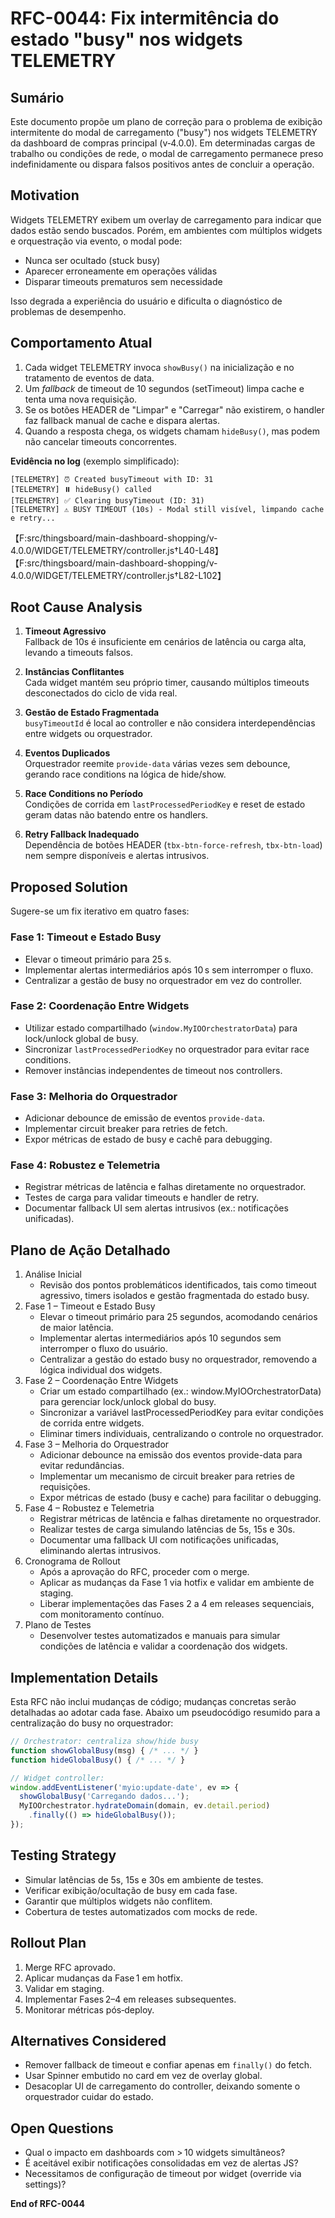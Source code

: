 # RFC-0044: Fix intermitência do estado "busy" nos widgets TELEMETRY

## Sumário

Este documento propõe um plano de correção para o problema de exibição intermitente do modal de carregamento ("busy") nos widgets TELEMETRY da dashboard de compras principal (v‑4.0.0). Em determinadas cargas de trabalho ou condições de rede, o modal de carregamento permanece preso indefinidamente ou dispara falsos positivos antes de concluir a operação.

## Motivation

Widgets TELEMETRY exibem um overlay de carregamento para indicar que dados estão sendo buscados. Porém, em ambientes com múltiplos widgets e orquestração via evento, o modal pode:
- Nunca ser ocultado (stuck busy)
- Aparecer erroneamente em operações válidas
- Disparar timeouts prematuros sem necessidade

Isso degrada a experiência do usuário e dificulta o diagnóstico de problemas de desempenho.

## Comportamento Atual

1. Cada widget TELEMETRY invoca `showBusy()` na inicialização e no tratamento de eventos de data.
2. Um _fallback_ de timeout de 10 segundos (setTimeout) limpa cache e tenta uma nova requisição.
3. Se os botões HEADER de "Limpar" e "Carregar" não existirem, o handler faz fallback manual de cache e dispara alertas.
4. Quando a resposta chega, os widgets chamam `hideBusy()`, mas podem não cancelar timeouts concorrentes.

**Evidência no log** (exemplo simplificado):

```log
[TELEMETRY] ⏰ Created busyTimeout with ID: 31
[TELEMETRY] ⏸️ hideBusy() called
[TELEMETRY] ✅ Clearing busyTimeout (ID: 31)
[TELEMETRY] ⚠️ BUSY TIMEOUT (10s) - Modal still visível, limpando cache e retry...
```
【F:src/thingsboard/main-dashboard-shopping/v-4.0.0/WIDGET/TELEMETRY/controller.js†L40-L48】【F:src/thingsboard/main-dashboard-shopping/v-4.0.0/WIDGET/TELEMETRY/controller.js†L82-L102】

## Root Cause Analysis

1. **Timeout Agressivo**  
   Fallback de 10s é insuficiente em cenários de latência ou carga alta, levando a timeouts falsos.

2. **Instâncias Conflitantes**  
   Cada widget mantém seu próprio timer, causando múltiplos timeouts desconectados do ciclo de vida real.

3. **Gestão de Estado Fragmentada**  
   `busyTimeoutId` é local ao controller e não considera interdependências entre widgets ou orquestrador.

4. **Eventos Duplicados**  
   Orquestrador reemite `provide-data` várias vezes sem debounce, gerando race conditions na lógica de hide/show.

5. **Race Conditions no Período**  
   Condições de corrida em `lastProcessedPeriodKey` e reset de estado geram datas não batendo entre os handlers.

6. **Retry Fallback Inadequado**  
   Dependência de botões HEADER (`tbx-btn-force-refresh`, `tbx-btn-load`) nem sempre disponíveis e alertas intrusivos.

## Proposed Solution

Sugere-se um fix iterativo em quatro fases:

### Fase 1: Timeout e Estado Busy
- Elevar o timeout primário para 25 s.
- Implementar alertas intermediários após 10 s sem interromper o fluxo.
- Centralizar a gestão de busy no orquestrador em vez do controller.

### Fase 2: Coordenação Entre Widgets
- Utilizar estado compartilhado (`window.MyIOOrchestratorData`) para lock/unlock global de busy.
- Sincronizar `lastProcessedPeriodKey` no orquestrador para evitar race conditions.
- Remover instâncias independentes de timeout nos controllers.

### Fase 3: Melhoria do Orquestrador
- Adicionar debounce de emissão de eventos `provide-data`.
- Implementar circuit breaker para retries de fetch.
- Expor métricas de estado de busy e cachê para debugging.

### Fase 4: Robustez e Telemetria
- Registrar métricas de latência e falhas diretamente no orquestrador.
- Testes de carga para validar timeouts e handler de retry.
- Documentar fallback UI sem alertas intrusivos (ex.: notificações unificadas).

## Plano de Ação Detalhado
1. Análise Inicial
   - Revisão dos pontos problemáticos identificados, tais como timeout agressivo, timers isolados e gestão fragmentada do estado busy.
2. Fase 1 – Timeout e Estado Busy
   - Elevar o timeout primário para 25 segundos, acomodando cenários de maior latência.
   - Implementar alertas intermediários após 10 segundos sem interromper o fluxo do usuário.
   - Centralizar a gestão do estado busy no orquestrador, removendo a lógica individual dos widgets.
3. Fase 2 – Coordenação Entre Widgets
   - Criar um estado compartilhado (ex.: window.MyIOOrchestratorData) para gerenciar lock/unlock global do busy.
   - Sincronizar a variável lastProcessedPeriodKey para evitar condições de corrida entre widgets.
   - Eliminar timers individuais, centralizando o controle no orquestrador.
4. Fase 3 – Melhoria do Orquestrador
   - Adicionar debounce na emissão dos eventos provide-data para evitar redundâncias.
   - Implementar um mecanismo de circuit breaker para retries de requisições.
   - Expor métricas de estado (busy e cache) para facilitar o debugging.
5. Fase 4 – Robustez e Telemetria
   - Registrar métricas de latência e falhas diretamente no orquestrador.
   - Realizar testes de carga simulando latências de 5s, 15s e 30s.
   - Documentar uma fallback UI com notificações unificadas, eliminando alertas intrusivos.
6. Cronograma de Rollout
   - Após a aprovação do RFC, proceder com o merge.
   - Aplicar as mudanças da Fase 1 via hotfix e validar em ambiente de staging.
   - Liberar implementações das Fases 2 a 4 em releases sequenciais, com monitoramento contínuo.
7. Plano de Testes
   - Desenvolver testes automatizados e manuais para simular condições de latência e validar a coordenação dos widgets.
   
## Implementation Details

Esta RFC não inclui mudanças de código; mudanças concretas serão detalhadas ao adotar cada fase. Abaixo um pseudocódigo resumido para a centralização do busy no orquestrador:

```js
// Orchestrator: centraliza show/hide busy
function showGlobalBusy(msg) { /* ... */ }
function hideGlobalBusy() { /* ... */ }

// Widget controller:
window.addEventListener('myio:update-date', ev => {
  showGlobalBusy('Carregando dados...');
  MyIOOrchestrator.hydrateDomain(domain, ev.detail.period)
    .finally(() => hideGlobalBusy());
});
```

## Testing Strategy

- Simular latências de 5s, 15s e 30s em ambiente de testes.
- Verificar exibição/ocultação de busy em cada fase.
- Garantir que múltiplos widgets não conflitem.
- Cobertura de testes automatizados com mocks de rede.

## Rollout Plan

1. Merge RFC aprovado.
2. Aplicar mudanças da Fase 1 em hotfix.
3. Validar em staging.
4. Implementar Fases 2–4 em releases subsequentes.
5. Monitorar métricas pós‐deploy.

## Alternatives Considered

- Remover fallback de timeout e confiar apenas em `finally()` do fetch.
- Usar Spinner embutido no card em vez de overlay global.
- Desacoplar UI de carregamento do controller, deixando somente o orquestrador cuidar do estado.

## Open Questions

- Qual o impacto em dashboards com > 10 widgets simultâneos?
- É aceitável exibir notificações consolidadas em vez de alertas JS?
- Necessitamos de configuração de timeout por widget (override via settings)?

**End of RFC-0044**
